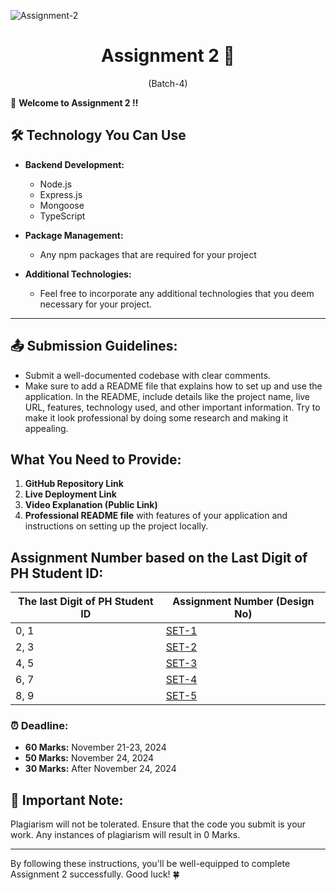 ![Assignment-2](https://t4.ftcdn.net/jpg/03/06/88/29/360_F_306882952_XYkVbLIWubBrEyg5vvjcKisffe8CsuZG.jpg)

<h1 align="center">
  Assignment 2 🚀
</h1>
<p align="center">
  (Batch-4)
</p>

🎉 **Welcome to Assignment 2 !!**

## 🛠️ Technology You Can Use

- **Backend Development:**

  - Node.js
  - Express.js
  - Mongoose
  - TypeScript

- **Package Management:**

  - Any npm packages that are required for your project

- **Additional Technologies:**
  - Feel free to incorporate any additional technologies that you deem necessary for your project.

---

## 📤 **Submission Guidelines:**

- Submit a well-documented codebase with clear comments.
- Make sure to add a README file that explains how to set up and use the application. In the README, include details like the project name, live URL, features, technology used, and other important information. Try to make it look professional by doing some research and making it appealing.

## What You Need to Provide:

1. **GitHub Repository Link**
2. **Live Deployment Link**
3. **Video Explanation (Public Link)**
4. **Professional README file** with features of your application and instructions on setting up the project locally.

## Assignment Number based on the Last Digit of PH Student ID:

| The last Digit of PH Student ID | Assignment Number (Design No)   |
| ------------------------------- | ------------------------------- |
| 0, 1                            | [SET-1](./1-Book-Shop.md)       |
| 2, 3                            | [SET-2](./2-Bike-Store.md)      |
| 4, 5                            | [SET-3](./3-Car-Store.md)       |
| 6, 7                            | [SET-4](./4-Bi-Cycle-Store.md)  |
| 8, 9                            | [SET-5](./5-Stationery-Shop.md) |

### ⏰ **Deadline:**

- **60 Marks:** November 21-23, 2024
- **50 Marks:** November 24, 2024
- **30 Marks:** After November 24, 2024

## 🚫 **Important Note:**

Plagiarism will not be tolerated. Ensure that the code you submit is your work. Any instances of plagiarism will result in 0 Marks.

---

By following these instructions, you'll be well-equipped to complete Assignment 2 successfully. Good luck! 🍀
